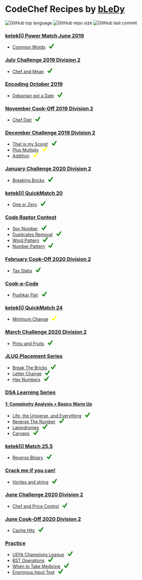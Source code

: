 # CodeChef Recipes by [bLeDy](https://www.codechef.com/users/bledy)

![GitHub top language](https://img.shields.io/github/languages/top/ibledy/codechef-recipes)
![GitHub repo size](https://img.shields.io/github/repo-size/ibledy/codechef-recipes)
![GitHub last commit](https://img.shields.io/github/last-commit/ibledy/codechef-recipes)


### [ketek[i] Power Match June 2019](https://www.codechef.com/KQ162019)
- [Common Words](KQ162019/QM16A/main.py) &nbsp; [![green_check]](https://www.codechef.com/KQ162019/problems/QM16A)


### [July Challenge 2019 Division 2](https://www.codechef.com/JULY19B)
- [Chef and Mean](JULY19B/CHFM/main.py) &nbsp; [![green_check]](https://www.codechef.com/JULY19B/problems/CHFM)


### [Encoding October 2019](https://www.codechef.com/ENOC2019)
- [Debanjan got a Date](ENOC2019/EN123/main.py) &nbsp; [![green_check]](https://www.codechef.com/ENOC2019/problems/EN123)


### [November Cook-Off 2019 Division 2](https://www.codechef.com/COOK112B)
- [Chef Diet](COOK112B/DIET/main.py) &nbsp; [![green_check]](https://www.codechef.com/COOK112B/problems/DIET)


### [December Challenge 2019 Division 2](https://www.codechef.com/DEC19B)
- [That is my Score!](DEC19B/WATSCORE/main.py) &nbsp; [![green_check]](https://www.codechef.com/DEC19B/problems/WATSCORE)
- [Plus Multiply](DEC19B/PLMU/main.py) &nbsp; [![yellow_check]](https://www.codechef.com/DEC19B/problems/PLMU)
- [Addition](DEC19B/BINADD/main.py) &nbsp; [![yellow_check]](https://www.codechef.com/DEC19B/problems/BINADD)


### [January Challenge 2020 Division 2](https://www.codechef.com/JAN20B)
- [Breaking Bricks](JAN20B/BRKBKS/main.py) &nbsp; [![green_check]](https://www.codechef.com/JAN20B/problems/BRKBKS)


### [ketek[i] QuickMatch 20](https://www.codechef.com/QM202020)
- [One or Zero](QM202020/QM20A/main.py) &nbsp; [![green_check]](https://www.codechef.com/QM202020/problems/QM20A)


### [Code Raptor Contest](https://www.codechef.com/CRPC2020)
- [Spy Number](CRPC2020/SPY05/main.py) &nbsp; [![green_check]](https://www.codechef.com/CRPC2020/problems/SPY05)
- [Duplicates Removal](CRPC2020/REMDUP01/main.py) &nbsp; [![green_check]](https://www.codechef.com/CRPC2020/problems/REMDUP01)
- [Word Pattern](CRPC2020/WOPAT04/main.py) &nbsp; [![green_check]](https://www.codechef.com/CRPC2020/problems/WOPAT04)
- [Number Pattern](CRPC2020/NUMPAT02/main.py) &nbsp; [![green_check]](https://www.codechef.com/CRPC2020/problems/NUMPAT02)


### [February Cook-Off 2020 Division 2](https://www.codechef.com/COOK115B)
- [Tax Slabs](COOK115B/SLAB/main.py) &nbsp; [![green_check]](https://www.codechef.com/COOK115B/problems/SLAB)


### [Cook-a-Code](https://www.codechef.com/CACD2020)
- [Pushkar Pair](CACD2020/PPPR/main.py) &nbsp; [![green_check]](https://www.codechef.com/CACD2020/problems/PPPR)


### [ketek[i] QuickMatch 24](https://www.codechef.com/QM242020)
- [Minimum Change](QM242020/KQM24A/main.py) &nbsp; [![yellow_check]](https://www.codechef.com/QM242020/problems/KQM24A)


### [March Challenge 2020 Division 2](https://www.codechef.com/MARCH20B)
- [Pintu and Fruits](MARCH20B/CHPINTU/main.py) &nbsp; [![green_check]](https://www.codechef.com/MARCH20B/problems/CHPINTU)


### [JLUG Placement Series](https://www.codechef.com/JLUG2020)
- [Break The Bricks](JLUG2020/BRKTBRK/main.py) &nbsp; [![green_check]](https://www.codechef.com/JLUG2020/problems/BRKTBRK)
- [Letter Change](JLUG2020/LTRCHNG/main.py) &nbsp; [![green_check]](https://www.codechef.com/JLUG2020/problems/LTRCHNG)
- [Hex Numbers](JLUG2020/HXTDC/main.py) &nbsp; [![green_check]](https://www.codechef.com/JLUG2020/problems/HXTDC)


### [DSA Learning Series](https://www.codechef.com/LEARNDSA)
#### [1: Complexity Analysis + Basics Warm Up](https://www.codechef.com/LRNDSA01)
- [Life, the Universe, and Everything](LEARNDSA/LRNDSA01/TEST/main.py) &nbsp; [![green_check]](https://www.codechef.com/LRNDSA01/problems/TEST)
- [Reverse The Number](LEARNDSA/LRNDSA01/FLOW007/main.py) &nbsp; [![green_check]](https://www.codechef.com/LRNDSA01/problems/FLOW007)
- [Lapindromes](LEARNDSA/LRNDSA01/LAPIN/main.py) &nbsp; [![green_check]](https://www.codechef.com/LRNDSA01/problems/LAPIN)
- [Carvans](LEARNDSA/LRNDSA01/CARVANS/main.py) &nbsp; [![green_check]](https://www.codechef.com/LRNDSA01/problems/CARVANS)


### [ketek[i] Match 25.5](https://www.codechef.com/KM252020)
- [Reverse Binary](KM252020/QM25P5A/main.py) &nbsp; [![green_check]](https://www.codechef.com/KM252020/problems/QM25P5A)


### [Crack me if you can!](https://www.codechef.com/CMYC2020)
- [Voritex and string](CMYC2020/CXORJ/main.py) &nbsp; [![green_check]](https://www.codechef.com/CMYC2020/problems/CXORJ)


### [June Challenge 2020 Division 2](https://www.codechef.com/JUNE20B)
- [Chef and Price Control](JUNE20B/PRICECON/main.py) &nbsp; [![green_check]](https://www.codechef.com/JUNE20B/problems/PRICECON)


### [June Cook-Off 2020 Division 2](https://www.codechef.com/COOK119B)
- [Cache Hits](COOK119B/CACHEHIT/main.py) &nbsp; [![green_check]](https://www.codechef.com/COOK119B/problems/CACHEHIT)


### [Practice](https://www.codechef.com/problems/school)
- [UEFA Champions League](PRACTICE/UCL/main.py) &nbsp; [![green_check]](https://www.codechef.com/problems/UCL)
- [BST Operations](PRACTICE/BSTOPS/main.py) &nbsp; [![green_check]](https://www.codechef.com/problems/BSTOPS)
- [When to Take Medicine](PRACTICE/MEDIC/main.py) &nbsp; [![green_check]](https://www.codechef.com/problems/MEDIC)
- [Enormous Input Test](PRACTICE/INTEST/main.py) &nbsp; [![green_check]](https://www.codechef.com/problems/INTEST)


[yellow_check]: assets/yellow_check.png "Partially Solved (link to problem)"
[green_check]: assets/green_check.png "Fully Solved (link to problem)"
